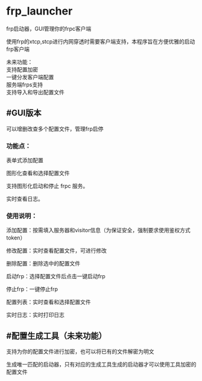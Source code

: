 # frp_launcher

frp启动器，GUI管理你的frpc客户端

使用frp的xtcp,stcp进行内网穿透时需要客户端支持，本程序旨在方便优雅的启动frp客户端

未来功能：\
支持配置加密 \
一键分发客户端配置 \
服务端frps支持 \
支持导入和导出配置文件 

## #GUI版本

可以增删改查多个配置文件，管理frp启停

### 功能点：

表单式添加配置

图形化查看和选择配置文件

支持图形化启动和停止 frpc 服务。

实时查看日志。

### 使用说明：

添加配置：按需填入服务器和visitor信息（为保证安全，强制要求使用鉴权方式token）

修改配置：实时查看配置文件，可进行修改

删除配置：删除选中的配置文件

启动frp：选择配置文件后点击一键启动frp

停止frp：一键停止frp

配置列表：实时查看和选择配置文件

实时日志：实时打印日志


## #配置生成工具（未来功能）

支持为你的配置文件进行加密，也可以将已有的文件解密为明文

生成唯一匹配的启动器，只有对应的生成工具生成的启动器才可以使用工具加密的配置文件
